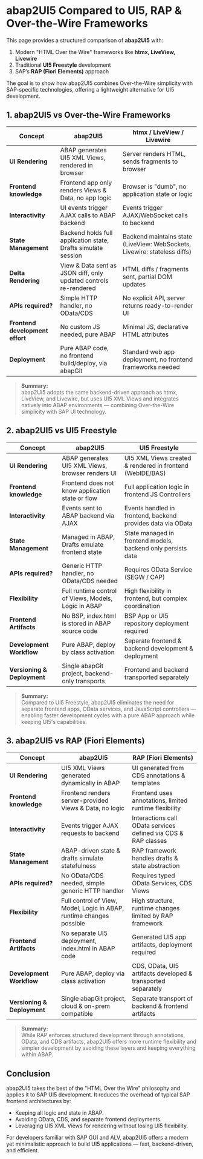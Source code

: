 # abap2UI5 Compared to UI5, RAP & Over-the-Wire Frameworks

This page provides a structured comparison of **abap2UI5** with:
1. Modern "HTML Over the Wire" frameworks like **htmx, LiveView, Livewire**
2. Traditional **UI5 Freestyle** development
3. SAP’s **RAP (Fiori Elements)** approach

The goal is to show how abap2UI5 combines Over-the-Wire simplicity with SAP-specific technologies, offering a lightweight alternative for UI5 development.

## 1. abap2UI5 vs Over-the-Wire Frameworks

| Concept                   | abap2UI5                                               | htmx / LiveView / Livewire                                  |
|---------------------------|--------------------------------------------------------|-------------------------------------------------------------|
| **UI Rendering**           | ABAP generates UI5 XML Views, rendered in browser       | Server renders HTML, sends fragments to browser              |
| **Frontend knowledge**     | Frontend app only renders Views & Data, no app logic    | Browser is "dumb", no application state or logic             |
| **Interactivity**          | UI events trigger AJAX calls to ABAP backend            | Events trigger AJAX/WebSocket calls to backend               |
| **State Management**       | Backend holds full application state, Drafts simulate session | Backend maintains state (LiveView: WebSockets, Livewire: stateless diffs) |
| **Delta Rendering**        | View & Data sent as JSON diff, only updated controls re-rendered | HTML diffs / fragments sent, partial DOM updates             |
| **APIs required?**         | Simple HTTP handler, no OData/CDS                       | No explicit API, server returns ready-to-render UI           |
| **Frontend development effort** | No custom JS needed, pure ABAP                      | Minimal JS, declarative HTML attributes                     |
| **Deployment**             | Pure ABAP code, no frontend build/deploy, via abapGit    | Standard web app deployment, no frontend frameworks needed   |

> **Summary:**  
abap2UI5 adopts the same backend-driven approach as htmx, LiveView, and Livewire, but uses UI5 XML Views and integrates natively into ABAP environments — combining Over-the-Wire simplicity with SAP UI technology.


## 2. abap2UI5 vs UI5 Freestyle

| Concept                   | abap2UI5                                               | UI5 Freestyle                                                |
|---------------------------|--------------------------------------------------------|--------------------------------------------------------------|
| **UI Rendering**           | ABAP generates UI5 XML Views, browser renders UI        | UI5 XML Views created & rendered in frontend (WebIDE/BAS)     |
| **Frontend knowledge**     | Frontend does not know application state or flow        | Full application logic in frontend JS Controllers             |
| **Interactivity**          | Events sent to ABAP backend via AJAX                    | Events handled in frontend, backend provides data via OData   |
| **State Management**       | Managed in ABAP, Drafts emulate frontend state          | State managed in frontend models, backend only persists data  |
| **APIs required?**         | Generic HTTP handler, no OData/CDS needed               | Requires OData Service (SEGW / CAP)                           |
| **Flexibility**            | Full runtime control of Views, Models, Logic in ABAP    | High flexibility in frontend, but complex coordination        |
| **Frontend Artifacts**     | No BSP, index.html is stored in ABAP source code        | BSP App or UI5 repository deployment required                 |
| **Development Workflow**   | Pure ABAP, deploy by class activation                   | Separate frontend & backend development & deployment          |
| **Versioning & Deployment**| Single abapGit project, backend-only transports         | Frontend and backend transported separately                   |

> **Summary:**  
Compared to UI5 Freestyle, abap2UI5 eliminates the need for separate frontend apps, OData services, and JavaScript controllers — enabling faster development cycles with a pure ABAP approach while keeping UI5's capabilities.

## 3. abap2UI5 vs RAP (Fiori Elements)

| Concept                   | abap2UI5                                               | RAP (Fiori Elements)                                         |
|---------------------------|--------------------------------------------------------|--------------------------------------------------------------|
| **UI Rendering**           | UI5 XML Views generated dynamically in ABAP             | UI generated from CDS annotations & templates                 |
| **Frontend knowledge**     | Frontend renders server-provided Views & Data, no logic | Frontend uses annotations, limited runtime flexibility        |
| **Interactivity**          | Events trigger AJAX requests to backend                 | Interactions call OData services defined via CDS & RAP classes |
| **State Management**       | ABAP-driven state & drafts simulate statefulness        | RAP framework handles drafts & state abstraction              |
| **APIs required?**         | No OData/CDS needed, simple generic HTTP handler        | Requires typed OData Services, CDS Views                      |
| **Flexibility**            | Full control of View, Model, Logic in ABAP, runtime changes possible | High structure, runtime changes limited by RAP framework       |
| **Frontend Artifacts**     | No separate UI5 deployment, index.html in ABAP code     | Generated UI5 app artifacts, deployment required               |
| **Development Workflow**   | Pure ABAP, deploy via class activation                  | CDS, OData, UI5 artifacts developed & transported separately   |
| **Versioning & Deployment**| Single abapGit project, cloud & on-prem compatible      | Separate transport of backend & frontend artifacts             |

> **Summary:**  
While RAP enforces structured development through annotations, OData, and CDS artifacts, abap2UI5 offers more runtime flexibility and simpler development by avoiding these layers and keeping everything within ABAP.


## Conclusion

abap2UI5 takes the best of the "HTML Over the Wire" philosophy and applies it to SAP UI5 development. It reduces the overhead of typical SAP frontend architectures by:
- Keeping all logic and state in ABAP.
- Avoiding OData, CDS, and separate frontend deployments.
- Leveraging UI5 XML Views for rendering without losing UI5 flexibility.

For developers familiar with SAP GUI and ALV, abap2UI5 offers a modern yet minimalistic approach to build UI5 applications — fast, backend-driven, and efficient.

